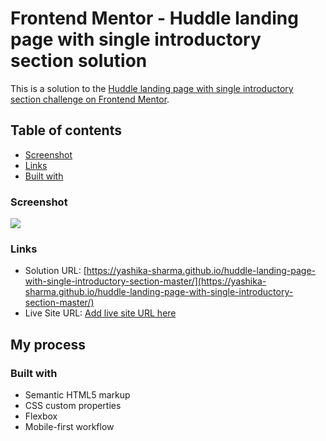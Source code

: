# Frontend Mentor - Huddle landing page with single introductory section solution

This is a solution to the [Huddle landing page with single introductory section challenge on Frontend Mentor](https://www.frontendmentor.io/challenges/huddle-landing-page-with-a-single-introductory-section-B_2Wvxgi0).

## Table of contents

- [Screenshot](#screenshot)
- [Links](#links)
- [Built with](#built-with)

### Screenshot

![](./screenshots)

### Links

- Solution URL: [https://yashika-sharma.github.io/huddle-landing-page-with-single-introductory-section-master/](https://yashika-sharma.github.io/huddle-landing-page-with-single-introductory-section-master/)
- Live Site URL: [Add live site URL here](https://your-live-site-url.com)

## My process

### Built with

- Semantic HTML5 markup
- CSS custom properties
- Flexbox
- Mobile-first workflow
